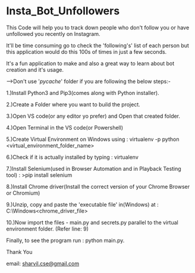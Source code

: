 # Insta_Bot_Unfollowers


This Code will help you to track down people who don't follow you or have unfollowed you recently on Instagram. 

It'll be time consuming go to check the 'following's' list of each person but this application would do this 100s of times in just a few seconds.

It's a fun application to make and also a great way to learn about bot creation and it's usage.



-->Don't use '_pycache_' folder if you are following the below steps:-

1.)Install Python3 and Pip3(comes along with Python installer).

2.)Create a Folder where you want to build the project.

3.)Open VS code(or any editor yo prefer) and Open that created folder.

4.)Open Terminal in the VS code(or Powershell)

5.)Create Virtual Environment on Windows using : virtualenv -p python <virtual_environment_folder_name>

6.)Check if it is actually installed by typing : virtualenv

7.)Install Selenium(used in Browser Automation and in Playback Testing tool) : 
    >pip install selenium

8.)Install Chrome driver(Install the correct version of your Chrome Browser or Chromium)

9.)Unzip, copy and paste the 'executable file' in(Windows) at : C:\Windows\<chrome_driver_file>

10.)Now import the files - main.py and secrets.py parallel to the virtual environment folder. (Refer line: 9)

Finally, to see the program run : python main.py.



Thank You

email: sharvil.cse@gmail.com
